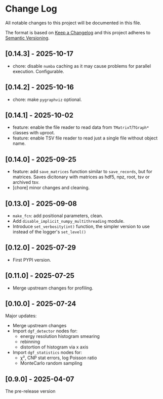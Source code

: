# Change Log

All notable changes to this project will be documented in this file.

The format is based on [Keep a Changelog](http://keepachangelog.com/)
and this project adheres to [Semantic Versioning](http://semver.org/).

## [0.14.3] - 2025-10-17

- chore: disable `numba` caching as it may cause problems for parallel execution. Configurable.

## [0.14.2] - 2025-10-16

- chore: make `pygraphviz` optional.

## [0.14.1] - 2025-10-02

- feature: enable the file reader to read data from `TMatrixT`/`TGraph*` classes with uproot.
- feature: enable TSV file reader to read just a single file without object name.

## [0.14.0] - 2025-09-25

- feature: add `save_matrices` function similar to `save_records`, but for matrices. Saves dicitonary
  with matrices as hdf5, npz, root, tsv or archived tsv.
- [chore] minor changes and cleaning.

## [0.13.0] - 2025-09-08

- `make_fcn`: add positional parameters, clean.
- Add `disable_implicit_numpy_multithreading` module.
- Introduce `set_verbosity(int)` function, the simpler version to use instead of the logger's `set_level()`

## [0.12.0] - 2025-07-29

- First PYPI version.

## [0.11.0] - 2025-07-25

- Merge upstream changes for profiling.

## [0.10.0] - 2025-07-24

Major updates:

- Merge upstream changes
- Import `dgf_detector` nodes for:
  - energy resolution histogram smearing
  - rebinning
  - distortion of histogram via x axis
- Import `dgf_statistics` nodes for:
  - χ², CNP stat errors, log Poisson ratio
  - MonteCarlo random sampling

## [0.9.0] - 2025-04-07

The pre-release version
